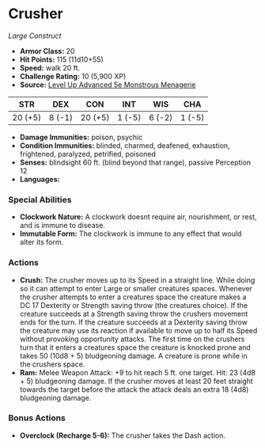 # Crusher

*Large* *Construct*

- **Armor Class:** 20
- **Hit Points:** 115 (11d10+55)
- **Speed:** walk 20 ft.
- **Challenge Rating:** 10 (5,900 XP)
- **Source:** [Level Up Advanced 5e Monstrous Menagerie](https://www.levelup5e.com)

| STR | DEX | CON | INT | WIS | CHA |
| --- | --- | --- | --- | --- | --- |
| 20 (+5) | 8 (-1) | 20 (+5) | 1 (-5) | 6 (-2) | 1 (-5) |

- **Damage Immunities:** poison, psychic
- **Condition Immunities:** blinded, charmed, deafened, exhaustion, frightened, paralyzed, petrified, poisoned
- **Senses:** blindsight 60 ft. (blind beyond that range), passive Perception 12
- **Languages:** 
### Special Abilities
- **Clockwork Nature:** A clockwork doesnt require air, nourishment, or rest, and is immune to disease.
- **Immutable Form:** The clockwork is immune to any effect that would alter its form.
### Actions
- **Crush:** The crusher moves up to its Speed in a straight line. While doing so  it can attempt to enter Large or smaller creatures spaces. Whenever the crusher attempts to enter a creatures space  the creature makes a DC 17 Dexterity or Strength saving throw (the creatures choice). If the creature succeeds at a Strength saving throw  the crushers movement ends for the turn. If the creature succeeds at a Dexterity saving throw  the creature may use its reaction  if available  to move up to half its Speed without provoking opportunity attacks. The first time on the crushers turn that it enters a creatures space  the creature is knocked prone and takes 50 (10d8 + 5) bludgeoning damage. A creature is prone while in the crushers space.
- **Ram:** Melee Weapon Attack: +9 to hit  reach 5 ft.  one target. Hit: 23 (4d8 + 5) bludgeoning damage. If the crusher moves at least 20 feet straight towards the target before the attack  the attack deals an extra 18 (4d8) bludgeoning damage.
### Bonus Actions
- **Overclock (Recharge 5-6):** The crusher takes the Dash action.
